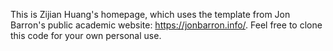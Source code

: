This is Zijian Huang's homepage, which uses the template from Jon Barron's public academic website: https://jonbarron.info/. Feel free to clone this code for your own personal use.